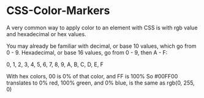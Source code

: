 # CSS-Color-Markers
A very common way to apply color to an element with CSS is with rgb value and hexadecimal or hex values. 

You may already be familiar with decimal, or base 10 values, which go from 0 - 9. Hexadecimal, or base 16 values, go from 0 - 9, then A - F:

0, 1, 2, 3, 4, 5, 6, 7, 8, 9, A, B, C, D, E, F


With hex colors, 00 is 0% of that color, and FF is 100%
So #00FF00 translates to 0% red, 100% green, and 0% blue, 
 is the same as rgb(0, 255, 0)
